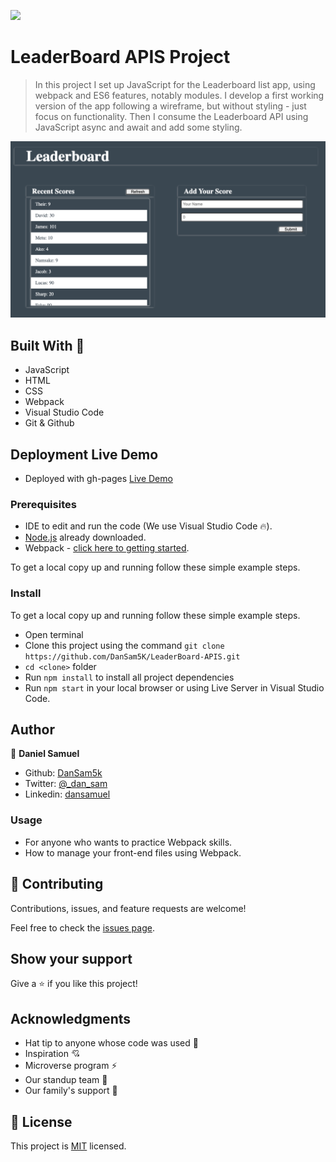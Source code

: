 ![](https://img.shields.io/badge/Microverse-blueviolet)

# LeaderBoard APIS Project

> In this project I set up JavaScript for the Leaderboard list app, using webpack and ES6 features, notably modules. I develop a first working version of the app following a wireframe, but without styling - just focus on functionality. Then I consume the Leaderboard API using JavaScript async and await and add some styling.

![screenshot](./app_screenshot.png)
## Built With 🔨

- JavaScript
- HTML
- CSS
- Webpack
- Visual Studio Code
- Git & Github
## Deployment Live Demo

- Deployed with gh-pages
[Live Demo](https://dansam5k.github.io/LeaderBoard-APIS/)
### Prerequisites

- IDE to edit and run the code (We use Visual Studio Code 🔥).
- [Node.js](https://nodejs.org/en/download/) already downloaded.
- Webpack - [click here to getting started](https://webpack.js.org/guides/getting-started/).


To get a local copy up and running follow these simple example steps.

### Install

To get a local copy up and running follow these simple example steps.
- Open terminal
- Clone this project using the command `git clone https://github.com/DanSam5K/LeaderBoard-APIS.git`
- `cd <clone>` folder
- Run `npm install` to install all project dependencies
- Run `npm start` in your local browser or using Live Server in Visual Studio Code.

## Author

👤 **Daniel Samuel**

- Github: [DanSam5k](https://github.com/DanSam5k)
- Twitter: [@_dan_sam](https://twitter.com/_dan_sam)
- Linkedin: [dansamuel](https://www.linkedin.com/in/dansamuel/)
### Usage

- For anyone who wants to practice Webpack skills.
- How to manage your front-end files using Webpack.

## 🤝 Contributing

Contributions, issues, and feature requests are welcome!

Feel free to check the [issues page](https://github.com/DanSam5K/LeaderBoard-APIS/issues).

## Show your support

Give a ⭐️ if you like this project!


## Acknowledgments

- Hat tip to anyone whose code was used 🔰
- Inspiration 💘
- Microverse program ⚡
- Our standup team 🏹
- Our family's support 🙌

## 📝 License

This project is [MIT](./LICENSE) licensed.